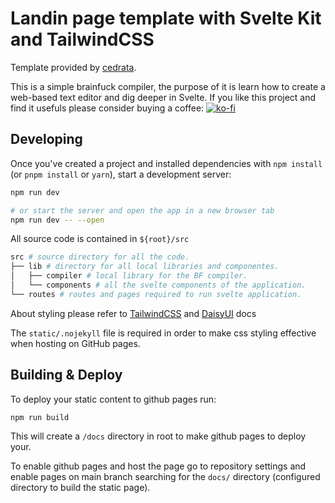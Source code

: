 # Landin page template with Svelte Kit and TailwindCSS
Template provided by [cedrata](https://github.com/cedrata/).

This is a simple brainfuck compiler, the purpose of it is learn how to create a web-based text editor and dig deeper in Svelte.
If you like this project and find it usefuls please consider buying a coffee:
[![ko-fi](https://ko-fi.com/img/githubbutton_sm.svg)](https://ko-fi.com/E1E5E3EKB)

## Developing

Once you've created a project and installed dependencies with `npm install` (or `pnpm install` or `yarn`), start a development server:

```bash
npm run dev

# or start the server and open the app in a new browser tab
npm run dev -- --open
```

All source code is contained in ```${root}/src```
```sh
src # source directory for all the code.
├── lib # directory for all local libraries and componentes.
│   ├── compiler # local library for the BF compiler.
│   └── components # all the svelte components of the application.
└── routes # routes and pages required to run svelte application.
```

About styling please refer to [TailwindCSS](https://tailwindcss.com/) and [DaisyUI](https://daisyui.com/) docs

The `static/.nojekyll` file is required in order to make css styling effective when hosting on GitHub pages.
## Building & Deploy

To deploy your static content to github pages run:
```sh
npm run build
```

This will create a ```/docs``` directory in root to make github pages to deploy your.

To enable github pages and host the page go to repository settings and enable pages on main branch searching for the ```docs/``` directory (configured directory to build the static page).